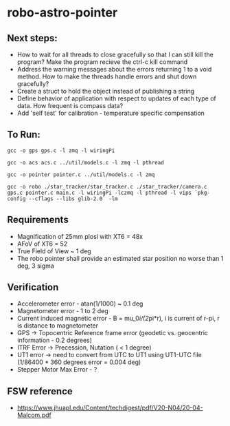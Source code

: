 # robo-astro-pointer

## Next steps:
- How to wait for all threads to close gracefully so that I can still kill the program? Make the program recieve the ctrl-c kill command
- Address the warning messages about the errors returning 1 to a void method.  How to make the threads handle errors and shut down gracefully?
- Create a struct to hold the object instead of publishing a string
- Define behavior of application with respect to updates of each type of data.  How frequent is compass data?
- Add 'self test' for calibration - temperature specific compensation
 

## To Run:

```
gcc -o gps gps.c -l zmq -l wiringPi

gcc -o acs acs.c ../util/models.c -l zmq -l pthread

gcc -o pointer pointer.c ../util/models.c -l zmq

gcc -o robo ./star_tracker/star_tracker.c ./star_tracker/camera.c gps.c pointer.c main.c -l wiringPi -lczmq -l pthread -l vips `pkg-config --cflags --libs glib-2.0` -lm
```

## Requirements
- Magnification of 25mm plosl with XT6 = 48x
- AFoV of XT6 = 52
- True Field of View ~ 1 deg
- The robo pointer shall provide an estimated star position no worse than 1 deg, 3 sigma 


## Verification
- Accelerometer error - atan(1/1000) ~ 0.1 deg
- Magnetometer error - 1 to 2 deg
- Current induced magnetic error - B = mu_0*i/(2*pi*r), i is current of r-pi, r is distance to magnetometer
- GPS -> Topocentric Reference frame error (geodetic vs. geocentric information - 0.2 degrees)
- ITRF Error ->  Precession, Nutation ( < 1 degree)
- UT1 error -> need to convert from UTC to UT1 using UT1-UTC file (1/86400 * 360 degrees error = 0.004 deg)
- Stepper Motor Max Error - ?

## FSW reference
- https://www.jhuapl.edu/Content/techdigest/pdf/V20-N04/20-04-Malcom.pdf




